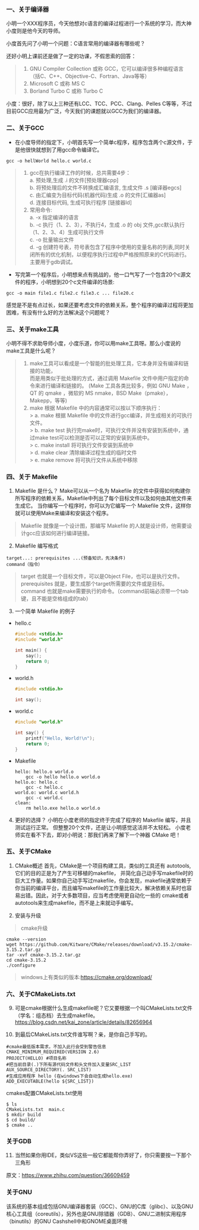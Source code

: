 ### 一、关于编译器
小明一个XXX程序员，今天他想对c语言的编译过程进行一个系统的学习，而大神小度则是他今天的导师。  

小度首先问了小明一个问题：C语言常用的编译器有哪些呢？  

还好小明上课前还是做了一定的功课，不假思索的回答：
> 1. GNU Compiler Collection 或称 GCC，它可以编译很多种编程语言（括C、C++、Objective-C、Fortran、Java等等）
> 2. Microsoft C 或称 MS C
> 3. Borland Turbo C 或称 Turbo C

小度：很好，除了以上三种还有LCC、TCC、PCC、Clang、Pelles C等等，不过目前GCC应用最为广泛，今天我们的课题就以GCC为我们的编译器。

### 二、关于GCC
* 在小度导师的指定下，小明首先写一个简单c程序，程序包含两个c源文件，于是他很快就想到了用gcc命令编译它。
```
gcc -o hellWorld hello.c world.c
```
> 1. gcc在执行编译工作的时候，总共需要4步：  
  > a. 预处理,生成 .i 的文件[预处理器cpp]  
  > b. 将预处理后的文件不转换成汇编语言, 生成文件 .s [编译器egcs]  
  > c. 由汇编变为目标代码(机器代码)生成 .o 的文件[汇编器as]  
  > d. 连接目标代码, 生成可执行程序 [链接器ld]  
> 2. 常用命令:  
  > a. -x 指定编译的语言  
  > b. -c 执行（1、2、3），不执行4，生成 .o 的 obj 文件,gcc默认执行（1、2、3、4）生成可执行文件  
  > c. -o 批量输出文件  
  > d. -g 创建符号表，符号表包含了程序中使用的变量名称的列表,同时关闭所有的优化机制，以便程序执行过程中严格按照原来的C代码进行。主要用于gdb调试。  


* 写完第一个程序后，小明想来点有挑战的，他一口气写了一个包含20个c源文件的程序，小明想到20个c文件编译的场景:
```
gcc -o main file1.c file2.c file3.c ... file20.c
```  
感觉是不是有点过长，如果还要考虑文件的依赖关系，整个程序的编译过程将更加困难，有没有什么好的方法解决这个问题呢？

### 三、关于make工具
小明不得不求助导师小度，小度乐道，你可以用make工具呀。那么小度说的make工具是什么呢？
  > 1. make工具可以看成是一个智能的批处理工具，它本身并没有编译和链接的功能，  
  而是用类似于批处理的方式，通过调用 Makefile 文件中用户指定的命令来进行编译和链接的。
  (Make 工具各类比较多，例如 GNU Make ，QT 的 qmake ，微软的 MS nmake，BSD Make（pmake），Makepp，等等)
  > 2. make 根据 Makefile 中的内容通常可以按以下顺序执行：  
    > a. make 根据 Makefile 中的文件进行gcc编译，并生成相关的可执行文件。  
    > b. make test 执行完make时，可执行文件并没有安装到系统中，通过make test可以检测是否可以正常的安装到系统中。  
    > c. make install 将可执行文件安装到系统中  
    > d. make clear 清除编译过程生成的临时文件  
    > e. make remove 将可执行文件从系统中移除  

### 四、关于 Makefile
1. Makefile 是什么？
Make可以从一个名为 Makefile 的文件中获得如何构建你所写程序的依赖关系，Makefile中列出了每个目标文件以及如何由其他文件来生成它。
当你编写一个程序时，你可以为它编写一个 Makefile 文件，这样你就可以使用Make来编译和安装这个程序。
> Makefile 就像是一个设计图，那编写 Makefile 的人就是设计师，他需要设计gcc应该如何进行编译链接。

2. Makefile 编写格式
```
target...: prerequisites ...(预备知识，先决条件)
command（指令）
```
> target 也就是一个目标文件，可以是Object File，也可以是执行文件。  
> prerequisites 就是，要生成那个target所需要的文件或是目标。  
> command 也就是make需要执行的命令。（command前端必须带一个tab键，且不能是空格组成的tab）  

3. 一个简单 Makefile 的例子
  * hello.c  
    ```c
    #include <stdio.h>
    #include "world.h"

    int main() {
        say();
        return 0;
    }
    ```
  * world.h
    ```c
    #include <stdio.h>

    int say();
    ```
  * world.c
    ```c
    #include "world.h"

    int say() {
        printf("Hello, World!\n");
        return 0;
    }
    ```
  * Makefile
    ```
    hello: hello.o world.o
    	gcc -o hello hello.o world.o
    hello.o: hello.c
    	gcc -c hello.c
    world.o: world.c world.h
    	gcc -c world.c
    clean:
    	rm hello.exe hello.o world.o
    ```
4. 更好的选择？
小明在小度老师的指定终于完成了程序的 Makefile 编写，并且测试运行正常。
但整整20个文件，还是让小明感觉这活并不太轻松。
小度老师实在看不下去，即对小明说：那我们再来了解下一个神器 CMake 吧！

### 五、关于CMake
1. CMake概述
首先，CMake是一个项目构建工具，类似的工具还有 autotools,它们的目的正是为了产生可移植的makefile，
并简化自己动手写makefile时的巨大工作量。如果你自己动手写过makefile，你会发现，makefile通常依赖于你当前的编译平台，而且编写makefile的工作量比较大，解决依赖关系时也容易出错。因此，对于大多数项目，应当考虑使用更自动化一些的 cmake或者autotools来生成makefile，而不是上来就动手编写。

2. 安装与升级
  > cmake升级
  ```
  cmake --version
  wget https://github.com/Kitware/CMake/releases/download/v3.15.2/cmake-3.15.2.tar.gz
  tar -xvf cmake-3.15.2.tar.gz
  cd cmake-3.15.2
  ./configure
 ```
 > windows上有类似的版本:https://cmake.org/download/

### 六、关于CMakeLists.txt
9. 可是cmake根据什么生成makefile呢？它又要根据一个叫CMakeLists.txt文件
（学名：组态档）去生成makefile。
https://blog.csdn.net/kai_zone/article/details/82656964

10. 到最后CMakeLists.txt文件谁写啊？亲，是你自己手写的。
```
#cmake最低版本需求，不加入此行会受到警告信息
CMAKE_MINIMUM_REQUIRED(VERSION 2.6)
PROJECT(HELLO) #项目名称
#把当前目录(.)下所有源代码文件和头文件加入变量SRC_LIST
AUX_SOURCE_DIRECTORY(. SRC_LIST)
#生成应用程序 hello (在windows下会自动生成hello.exe)
ADD_EXECUTABLE(hello ${SRC_LIST})
```
cmakes配置CMakeLists.txt使用
```
$ ls
CMakeLists.txt  main.c
$ mkdir build
$ cd build/
$ cmake ..
```
### 关于GDB
11. 当然如果你用IDE，类似VS这些一般它都能帮你弄好了，你只需要按一下那个三角形

原文：https://www.zhihu.com/question/36609459

### 关于GNU
该系统的基本组成包括GNU编译器套装（GCC）、GNU的C库（glibc）、以及GNU核心工具组（coreutils），另外也是GNU除错器（GDB）、GNU二进制实用程序（binutils）的GNU Cashshell中和GNOME桌面环境
